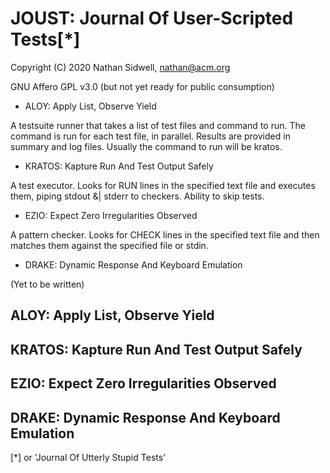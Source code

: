 # JOUST: Journal Of User-Scripted Tests[*]

Copyright (C) 2020 Nathan Sidwell, nathan@acm.org

GNU Affero GPL v3.0
(but not yet ready for public consumption)

* ALOY: Apply List, Observe Yield

A testsuite runner that takes a list of test files and command to run.
The command is run for each test file, in parallel.  Results are
provided in summary and log files.  Usually the command to run will be kratos.

* KRATOS: Kapture Run And Test Output Safely

A test executor.  Looks for RUN lines in the specified text file and
executes them, piping stdout &| stderr to checkers.  Ability to skip
tests.

* EZIO: Expect Zero Irregularities Observed

A pattern checker.  Looks for CHECK lines in the specified text file
and then matches them against the specified file or stdin.

* DRAKE: Dynamic Response And Keyboard Emulation

(Yet to be written)

## ALOY: Apply List, Observe Yield

## KRATOS: Kapture Run And Test Output Safely

## EZIO: Expect Zero Irregularities Observed

## DRAKE: Dynamic Response And Keyboard Emulation


[*] or 'Journal Of Utterly Stupid Tests'
